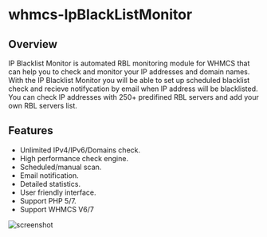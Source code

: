 # whmcs-IpBlackListMonitor

## Overview

IP Blacklist Monitor is automated RBL monitoring module for WHMCS that can help you to check and monitor your IP addresses and domain names.
With the IP Blacklist Monitor you will be able to set up scheduled blacklist check and recieve notifycation by email when IP address will be blacklisted.
You can check IP addresses with 250+ predifined RBL servers and add your own RBL servers list.

## Features

* Unlimited IPv4/IPv6/Domains check.
* High performance check engine.
* Scheduled/manual scan.
* Email notification.
* Detailed statistics.
* User friendly interface.
* Support PHP 5/7.
* Support WHMCS V6/7


![screenshot](https://raw.githubusercontent.com/roman-int3/WHMCS-IPBlackListMonitor/master/screenshots/WHMCS-IP-Black-List-Monitor.png)







